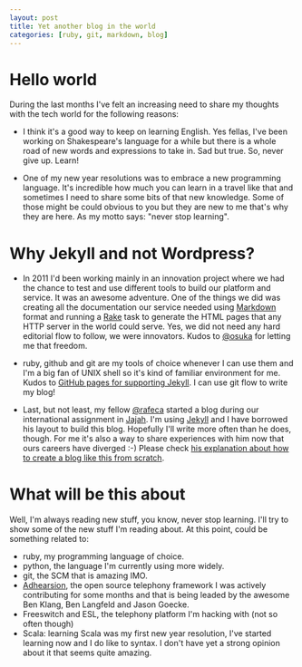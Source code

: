```yaml
---
layout: post
title: Yet another blog in the world
categories: [ruby, git, markdown, blog]
---
```


# Hello world

During the last months I've felt an increasing need to share my thoughts with the tech world for the following reasons:

- I think it's a good way to keep on learning English. Yes fellas, I've been working on Shakespeare's language for a while but there is a whole road of new words and expressions to take in. Sad but true. So, never give up. Learn!

- One of my new year resolutions was to embrace a new programming language. It's incredible how much you can learn in a travel like that and sometimes I need to share some bits of that new knowledge. Some of those might be could obvious to you but they are new to me that's why they are here. As my motto says: "never stop learning".

# Why Jekyll and not Wordpress?

- In 2011 I'd been working mainly in an innovation project where we had the chance to test and use different tools to build our platform and service. It was an awesome adventure. One of the things we did was creating all the documentation our service needed using [Markdown](http://daringfireball.net/projects/markdown/) format and running a [Rake](http://rake.rubyforge.org/) task to generate the HTML pages that any HTTP server in the world could serve. Yes, we did not need any hard editorial flow to follow, we were innovators. Kudos to [@osuka](http://www.twitter.com/osuka) for letting me that freedom.

- ruby, github and git are my tools of choice whenever I can use them and I'm a big fan of UNIX shell so it's kind of familiar environment for me. Kudos to [GitHub pages for supporting Jekyll](http://pages.github.com/#using_jekyll_for_complex_layouts). I can use git flow to write my blog!

- Last, but not least, my fellow [@rafeca](http://www.twitter.com/rafeca) started a blog during our international assignment in [Jajah](http://www.jajah.com). I'm using [Jekyll](http://jekyllrb.com/) and I have borrowed his layout to build this blog.  Hopefully I'll write more often than he does, though. For me it's also a way to share experiences with him now that ours careers have diverged :-) Please check [his explanation about how to create a blog like this from scratch](http://rafeca.com/2011/11/09/creating-this-blog/).

# What will be this about

Well, I'm always reading new stuff, you know, never stop learning. I'll try to show some of the new stuff I'm reading about. At this point, could be something related to:

- ruby, my programming language of choice.
- python, the language I'm currently using more widely.
- git, the SCM that is amazing IMO.
- [Adhearsion](http://www.adhearsion.com), the open source telephony framework I was actively contributing for some months and that is being leaded by the awesome Ben Klang, Ben Langfeld and Jason Goecke.
- Freeswitch and ESL, the telephony platform I'm hacking with (not so often though)
- Scala: learning Scala was my first new year resolution, I've started learning now and I do like to syntax. I don't have yet a strong opinion about it that seems quite amazing.

